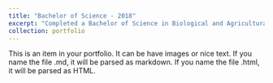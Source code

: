 ```yaml
---
title: "Bachelor of Science - 2018"
excerpt: "Completed a Bachelor of Science in Biological and Agricultural Engineering as well as an undergraduate certificate in Engineering Therapeutics Manufacturing from Texas A&M University. Took advanced coursework in food and bioprocess engineering and completed minors in Mathematics and Business Administration.<br>Texas A&M University, College Station, Texas, USA<br/><img src='/images/diplomatamu.png'>"
collection: portfolio
---
```


This is an item in your portfolio. It can be have images or nice text. If you name the file .md, it will be parsed as markdown. If you name the file .html, it will be parsed as HTML. 
